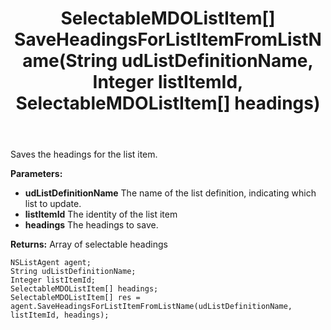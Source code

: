 ﻿---
uid: crmscript_ref_NSListAgent_SaveHeadingsForListItemFromListName
title: SelectableMDOListItem[] SaveHeadingsForListItemFromListName(String udListDefinitionName, Integer listItemId, SelectableMDOListItem[] headings)
intellisense: NSListAgent.SaveHeadingsForListItemFromListName
keywords: NSListAgent, SaveHeadingsForListItemFromListName
so.topic: reference
---

Saves the headings for the list item.

**Parameters:**
 - **udListDefinitionName** The name of the list definition, indicating which list to update.
 - **listItemId** The identity of the list item
 - **headings** The headings to save.

**Returns:** Array of selectable headings 

```crmscript
NSListAgent agent;
String udListDefinitionName;
Integer listItemId;
SelectableMDOListItem[] headings;
SelectableMDOListItem[] res = agent.SaveHeadingsForListItemFromListName(udListDefinitionName, listItemId, headings);
```

